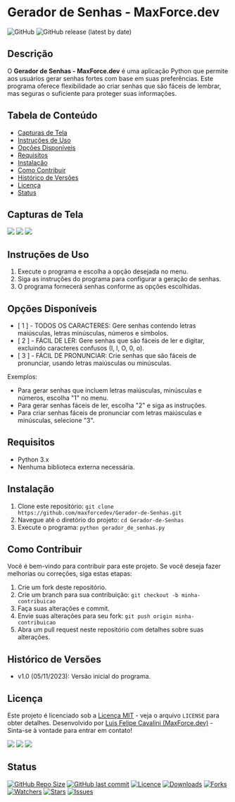 
# Gerador de Senhas - MaxForce.dev

![GitHub](https://img.shields.io/github/license/maxforcedev/Gerador-de-Senhas)
![GitHub release (latest by date)](https://img.shields.io/github/v/release/maxforcedev/Gerador-de-Senhas)

## Descrição
O **Gerador de Senhas - MaxForce.dev** é uma aplicação Python que permite aos usuários gerar senhas fortes com base em suas preferências. Este programa oferece flexibilidade ao criar senhas que são fáceis de lembrar, mas seguras o suficiente para proteger suas informações.

## Tabela de Conteúdo
- [Capturas de Tela](#capturas-de-tela)
- [Instruções de Uso](#instruções-de-uso)
- [Opções Disponíveis](#opções-disponíveis)
- [Requisitos](#requisitos)
- [Instalação](#instalação)
- [Como Contribuir](#como-contribuir)
- [Histórico de Versões](#histórico-de-versões)
- [Licença](#licença)
- [Status](#status)

## Capturas de Tela
![](https://cdn.discordapp.com/attachments/1014935706256293938/1170814843486486579/image.png?ex=655a694b&is=6547f44b&hm=384bb5bfcc34084059a9ea27fc5fc93525136351ef8f5d04a45171ab25cdb783&)
![](https://cdn.discordapp.com/attachments/1014935706256293938/1170814844044320768/image.png?ex=655a694b&is=6547f44b&hm=450b390d18c20e0e672dbfcd9f229af4a7dc27d6aa8437526d2caa221761fbbb&)
![](https://cdn.discordapp.com/attachments/1014935706256293938/1170814843738132740/image.png?ex=655a694b&is=6547f44b&hm=25fe3192e104d0b15cbba0c7bc264eede3f04e83426518ef596745209916df69&)


## Instruções de Uso
1. Execute o programa e escolha a opção desejada no menu.
2. Siga as instruções do programa para configurar a geração de senhas.
3. O programa fornecerá senhas conforme as opções escolhidas.

## Opções Disponíveis

- [ 1 ] - TODOS OS CARACTERES: Gere senhas contendo letras maiúsculas, letras minúsculas, números e símbolos.
- [ 2 ] - FÁCIL DE LER: Gere senhas que são fáceis de ler e digitar, excluindo caracteres confusos (I, l, O, 0, o).
- [ 3 ] - FÁCIL DE PRONUNCIAR: Crie senhas que são fáceis de pronunciar, usando letras maiúsculas ou minúsculas.

Exemplos:
- Para gerar senhas que incluem letras maiúsculas, minúsculas e números, escolha "1" no menu.
- Para gerar senhas fáceis de ler, escolha "2" e siga as instruções.
- Para criar senhas fáceis de pronunciar com letras maiúsculas e minúsculas, selecione "3".

## Requisitos
- Python 3.x
- Nenhuma biblioteca externa necessária.

## Instalação
1. Clone este repositório: `git clone https://github.com/maxforcedev/Gerador-de-Senhas.git`
2. Navegue até o diretório do projeto: `cd Gerador-de-Senhas`
3. Execute o programa: `python gerador_de_senhas.py`

## Como Contribuir
Você é bem-vindo para contribuir para este projeto. Se você deseja fazer melhorias ou correções, siga estas etapas:
1. Crie um fork deste repositório.
2. Crie um branch para sua contribuição: `git checkout -b minha-contribuicao`
3. Faça suas alterações e commit.
4. Envie suas alterações para seu fork: `git push origin minha-contribuicao`
5. Abra um pull request neste repositório com detalhes sobre suas alterações.

## Histórico de Versões
- v1.0 (05/11/2023): Versão inicial do programa.

## Licença
Este projeto é licenciado sob a [Licença MIT](LICENSE) - veja o arquivo `LICENSE` para obter detalhes.
Desenvolvido por [Luis Felipe Cavalini (MaxForce.dev)](https://github.com/maxforcedev) - Sinta-se à vontade para entrar em contato!

<p align="left">
<div dir="auto"> 
  <a href="https://discord.gg/darkbotbr" rel="nofollow"><img src="https://camo.githubusercontent.com/3f990cfefb64f13d28397fe586c3aa38a81fde585de479205d63c79363ebe07a/68747470733a2f2f696d672e736869656c64732e696f2f62616467652f446973636f72642d3732383944413f7374796c653d666f722d7468652d6261646765266c6f676f3d646973636f7264266c6f676f436f6c6f723d7768697465" data-canonical-src="https://img.shields.io/badge/Discord-7289DA?style=for-the-badge&amp;logo=discord&amp;logoColor=white" style="max-width: 100%;"></a> 
  <a href="mailto:lfcvs.rj@gmail.com"><img src="https://camo.githubusercontent.com/927d6b3961fa048ff7303daf291cb5869dfa25018997cf8c1373c2f6a85b1458/68747470733a2f2f696d672e736869656c64732e696f2f62616467652f2d476d61696c2d2532333333333f7374796c653d666f722d7468652d6261646765266c6f676f3d676d61696c266c6f676f436f6c6f723d7768697465" data-canonical-src="https://img.shields.io/badge/-Gmail-%23333?style=for-the-badge&amp;logo=gmail&amp;logoColor=white" style="max-width: 100%;"></a>
  <a href="https://www.linkedin.com/in/maxforcedev" rel="nofollow"><img src="https://camo.githubusercontent.com/c00f87aeebbec37f3ee0857cc4c20b21fefde8a96caf4744383ebfe44a47fe3f/68747470733a2f2f696d672e736869656c64732e696f2f62616467652f2d4c696e6b6564496e2d2532333030373742353f7374796c653d666f722d7468652d6261646765266c6f676f3d6c696e6b6564696e266c6f676f436f6c6f723d7768697465" data-canonical-src="https://img.shields.io/badge/-LinkedIn-%230077B5?style=for-the-badge&amp;logo=linkedin&amp;logoColor=white" style="max-width: 100%;"></a> 
</div>
</p>

## Status

<p  dir="auto"><a  target="_blank"  rel="noopener noreferrer nofollow"  href="https://camo.githubusercontent.com/085ee5bc4cc1b44a80ee4caed41671629635f05e3a9f380a9b6effcaefef0694/68747470733a2f2f696d672e736869656c64732e696f2f6769746875622f7265706f2d73697a652f4e65774b616e7661732f50726f6a65746f2d323f7374796c653d666f722d7468652d6261646765266c6f676f3d676974687562"><img  src="https://camo.githubusercontent.com/085ee5bc4cc1b44a80ee4caed41671629635f05e3a9f380a9b6effcaefef0694/68747470733a2f2f696d672e736869656c64732e696f2f6769746875622f7265706f2d73697a652f4e65774b616e7661732f50726f6a65746f2d323f7374796c653d666f722d7468652d6261646765266c6f676f3d676974687562"  alt="GitHub Repo Size"  data-canonical-src="https://img.shields.io/github/repo-size/maxforcedev/Gerador-de-Senhas?style=for-the-badge&amp;logo=github"  style="max-width: 100%;"></a>
<a  target="_blank"  rel="noopener noreferrer nofollow"  href="https://camo.githubusercontent.com/1de643c70fafb10886be2e9a1409cfd63362856c1e3e9a1ecb4fd348ce4a60b3/68747470733a2f2f696d672e736869656c64732e696f2f6769746875622f6c6173742d636f6d6d69742f4e65774b616e7661732f50726f6a65746f2d323f7374796c653d666f722d7468652d6261646765266c6f676f3d676974"><img  src="https://camo.githubusercontent.com/1de643c70fafb10886be2e9a1409cfd63362856c1e3e9a1ecb4fd348ce4a60b3/68747470733a2f2f696d672e736869656c64732e696f2f6769746875622f6c6173742d636f6d6d69742f4e65774b616e7661732f50726f6a65746f2d323f7374796c653d666f722d7468652d6261646765266c6f676f3d676974"  alt="GitHub last commit"  data-canonical-src="https://img.shields.io/github/last-commit/maxforcedev/Gerador-de-Senhas?style=for-the-badge&amp;logo=git"  style="max-width: 100%;"></a>
<a  href="/maxforcedev/Gerador-de-Senhas/blob/main/LICENSE"><img  src="https://camo.githubusercontent.com/53faebb0082f82d530a9ef23497930288dc9a261c64700ed3b0d18c8fda7bc30/68747470733a2f2f696d672e736869656c64732e696f2f6769746875622f6c6963656e73652f4e65774b616e7661732f50726f6a65746f2d323f7374796c653d666f722d7468652d6261646765"  alt="Licence"  data-canonical-src="https://img.shields.io/github/license/maxforcedev/Gerador-de-Senhas?style=for-the-badge"  style="max-width: 100%;"></a>
<a  target="_blank"  rel="noopener noreferrer nofollow"  href="https://camo.githubusercontent.com/03d19c396f0ddaef7c9e45b4895edfdded39e9fb2931b51beb9320f9e2b7678e/68747470733a2f2f696d672e736869656c64732e696f2f6769746875622f646f776e6c6f6164732f4e65774b616e7661732f50726f6a65746f2d322f746f74616c3f7374796c653d666f722d7468652d6261646765"><img  src="https://camo.githubusercontent.com/03d19c396f0ddaef7c9e45b4895edfdded39e9fb2931b51beb9320f9e2b7678e/68747470733a2f2f696d672e736869656c64732e696f2f6769746875622f646f776e6c6f6164732f4e65774b616e7661732f50726f6a65746f2d322f746f74616c3f7374796c653d666f722d7468652d6261646765"  alt="Downloads"  data-canonical-src="https://img.shields.io/github/downloads/maxforcedev/Gerador-de-Senhas/total?style=for-the-badge"  style="max-width: 100%;"></a>
<a  target="_blank"  rel="noopener noreferrer nofollow"  href="https://camo.githubusercontent.com/078f38d18781ba66267640a4010cfd9ed556bc73e4887ec53bf345843fb0d7f0/68747470733a2f2f696d672e736869656c64732e696f2f6769746875622f666f726b732f4e65774b616e7661732f50726f6a65746f2d323f7374796c653d666f722d7468652d6261646765"><img  src="https://camo.githubusercontent.com/078f38d18781ba66267640a4010cfd9ed556bc73e4887ec53bf345843fb0d7f0/68747470733a2f2f696d672e736869656c64732e696f2f6769746875622f666f726b732f4e65774b616e7661732f50726f6a65746f2d323f7374796c653d666f722d7468652d6261646765"  alt="Forks"  data-canonical-src="https://img.shields.io/github/forks/maxforcedev/Gerador-de-Senhas?style=for-the-badge"  style="max-width: 100%;"></a>
<a  target="_blank"  rel="noopener noreferrer nofollow"  href="https://camo.githubusercontent.com/bbfb37b94652627df28e7dfa2045708e88262acabf46a5d79acd099a91eed22f/68747470733a2f2f696d672e736869656c64732e696f2f6769746875622f77617463686572732f4e65774b616e7661732f50726f6a65746f2d323f7374796c653d666f722d7468652d6261646765"><img  src="https://camo.githubusercontent.com/bbfb37b94652627df28e7dfa2045708e88262acabf46a5d79acd099a91eed22f/68747470733a2f2f696d672e736869656c64732e696f2f6769746875622f77617463686572732f4e65774b616e7661732f50726f6a65746f2d323f7374796c653d666f722d7468652d6261646765"  alt="Watchers"  data-canonical-src="https://img.shields.io/github/watchers/maxforcedev/Gerador-de-Senhas?style=for-the-badge"  style="max-width: 100%;"></a>
<a  target="_blank"  rel="noopener noreferrer nofollow"  href="https://camo.githubusercontent.com/8bf34505d8148e891e17da8669606dbf0d774ed3aa17845144ae8aa8bda9aa4f/68747470733a2f2f696d672e736869656c64732e696f2f6769746875622f73746172732f4e65774b616e7661732f50726f6a65746f2d323f7374796c653d666f722d7468652d6261646765"><img  src="https://camo.githubusercontent.com/8bf34505d8148e891e17da8669606dbf0d774ed3aa17845144ae8aa8bda9aa4f/68747470733a2f2f696d672e736869656c64732e696f2f6769746875622f73746172732f4e65774b616e7661732f50726f6a65746f2d323f7374796c653d666f722d7468652d6261646765"  alt="Stars"  data-canonical-src="https://img.shields.io/github/stars/maxforcedev/Gerador-de-Senhas?style=for-the-badge"  style="max-width: 100%;"></a>
<a  target="_blank"  rel="noopener noreferrer nofollow"  href="https://camo.githubusercontent.com/abe3652c6fcfd79c19570b6acbae54fd61d627a6f02f9607be077aabd388e11c/68747470733a2f2f696d672e736869656c64732e696f2f6769746875622f6973737565732f4e65774b616e7661732f50726f6a65746f2d323f7374796c653d666f722d7468652d6261646765"><img  src="https://camo.githubusercontent.com/abe3652c6fcfd79c19570b6acbae54fd61d627a6f02f9607be077aabd388e11c/68747470733a2f2f696d672e736869656c64732e696f2f6769746875622f6973737565732f4e65774b616e7661732f50726f6a65746f2d323f7374796c653d666f722d7468652d6261646765"  alt="Issues"  data-canonical-src="https://img.shields.io/github/issues/maxforcedev/Gerador-de-Senhas?style=for-the-badge"  style="max-width: 100%;"></a></p>